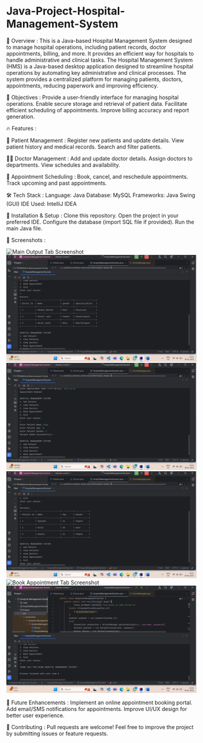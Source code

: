 # Java-Project-Hospital-Management-System


📌 Overview : 
This is a Java-based Hospital Management System designed to manage hospital operations, including patient records, doctor appointments, billing, and more. It provides an efficient way for hospitals to handle administrative and clinical tasks.
The Hospital Management System (HMS) is a Java-based desktop application designed to streamline hospital operations by automating key administrative and clinical processes. The system provides a centralized platform for managing patients, doctors, appointments, reducing paperwork and improving efficiency.


🎯 Objectives :
Provide a user-friendly interface for managing hospital operations.
Enable secure storage and retrieval of patient data.
Facilitate efficient scheduling of appointments.
Improve billing accuracy and report generation.


🔥 Features :

🏥 Patient Management :
Register new patients and update details.
View patient history and medical records.
Search and filter patients.

👨‍⚕️ Doctor Management :
Add and update doctor details.
Assign doctors to departments.
View schedules and availability.

📅 Appointment Scheduling :
Book, cancel, and reschedule appointments.
Track upcoming and past appointments.



🛠️ Tech Stack :
Language: Java
Database: MySQL
Frameworks: Java Swing (GUI) 
IDE Used: IntelliJ IDEA 


🚀 Installation & Setup :
Clone this repository.
Open the project in your preferred IDE.
Configure the database (import SQL file if provided).
Run the main Java file.


📸 Screenshots :

![Main Output Tab Screenshot ](images/MainOutputTab.png)
![View Doctor Tab Screenshot ](images/ViewDoctorTab.png)
![Add Patient Tab Screenshot ](images/AddPatientTab.png)
![View Patient Tab Screenshot ](images/ViewPatientTab.png)
![Book Appointment Tab Screenshot ](images/BookAppointmentTab.png)
![Exit Tab Screenshot ](images/ExitTab.png)




📝 Future Enhancements :
Implement an online appointment booking portal.
Add email/SMS notifications for appointments.
Improve UI/UX design for better user experience.


🤝 Contributing :
Pull requests are welcome! Feel free to improve the project by submitting issues or feature requests.

